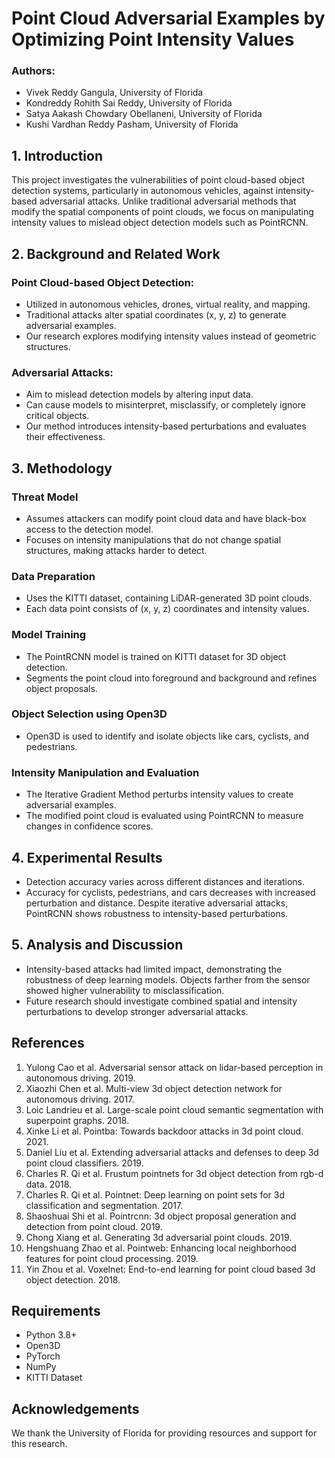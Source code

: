 # Point Cloud Adversarial Examples by Optimizing Point Intensity Values

### Authors:
- Vivek Reddy Gangula, University of Florida
- Kondreddy Rohith Sai Reddy, University of Florida
- Satya Aakash Chowdary Obellaneni, University of Florida
- Kushi Vardhan Reddy Pasham, University of Florida

## 1. Introduction
This project investigates the vulnerabilities of point cloud-based object detection systems, particularly in autonomous vehicles, against intensity-based adversarial attacks. Unlike traditional adversarial methods that modify the spatial components of point clouds, we focus on manipulating intensity values to mislead object detection models such as PointRCNN.

## 2. Background and Related Work
### Point Cloud-based Object Detection:
- Utilized in autonomous vehicles, drones, virtual reality, and mapping.
- Traditional attacks alter spatial coordinates (x, y, z) to generate adversarial examples.
- Our research explores modifying intensity values instead of geometric structures.

### Adversarial Attacks:
- Aim to mislead detection models by altering input data.
- Can cause models to misinterpret, misclassify, or completely ignore critical objects.
- Our method introduces intensity-based perturbations and evaluates their effectiveness.

## 3. Methodology
### Threat Model
- Assumes attackers can modify point cloud data and have black-box access to the detection model.
- Focuses on intensity manipulations that do not change spatial structures, making attacks harder to detect.

### Data Preparation
- Uses the KITTI dataset, containing LiDAR-generated 3D point clouds.
- Each data point consists of (x, y, z) coordinates and intensity values.

### Model Training
- The PointRCNN model is trained on KITTI dataset for 3D object detection.
- Segments the point cloud into foreground and background and refines object proposals.

### Object Selection using Open3D
- Open3D is used to identify and isolate objects like cars, cyclists, and pedestrians.

### Intensity Manipulation and Evaluation
- The Iterative Gradient Method perturbs intensity values to create adversarial examples.
- The modified point cloud is evaluated using PointRCNN to measure changes in confidence scores.

## 4. Experimental Results
- Detection accuracy varies across different distances and iterations.
- Accuracy for cyclists, pedestrians, and cars decreases with increased perturbation and distance. Despite iterative adversarial attacks, PointRCNN shows robustness to intensity-based perturbations.

## 5. Analysis and Discussion
- Intensity-based attacks had limited impact, demonstrating the robustness of deep learning models. Objects farther from the sensor showed higher vulnerability to misclassification.
- Future research should investigate combined spatial and intensity perturbations to develop stronger adversarial attacks.

## References
1. Yulong Cao et al. Adversarial sensor attack on lidar-based perception in autonomous driving. 2019.
2. Xiaozhi Chen et al. Multi-view 3d object detection network for autonomous driving. 2017.
3. Loic Landrieu et al. Large-scale point cloud semantic segmentation with superpoint graphs. 2018.
4. Xinke Li et al. Pointba: Towards backdoor attacks in 3d point cloud. 2021.
5. Daniel Liu et al. Extending adversarial attacks and defenses to deep 3d point cloud classifiers. 2019.
6. Charles R. Qi et al. Frustum pointnets for 3d object detection from rgb-d data. 2018.
7. Charles R. Qi et al. Pointnet: Deep learning on point sets for 3d classification and segmentation. 2017.
8. Shaoshuai Shi et al. Pointrcnn: 3d object proposal generation and detection from point cloud. 2019.
9. Chong Xiang et al. Generating 3d adversarial point clouds. 2019.
10. Hengshuang Zhao et al. Pointweb: Enhancing local neighborhood features for point cloud processing. 2019.
11. Yin Zhou et al. Voxelnet: End-to-end learning for point cloud based 3d object detection. 2018.

## Requirements
- Python 3.8+
- Open3D
- PyTorch
- NumPy
- KITTI Dataset

## Acknowledgements
We thank the University of Florida for providing resources and support for this research.
